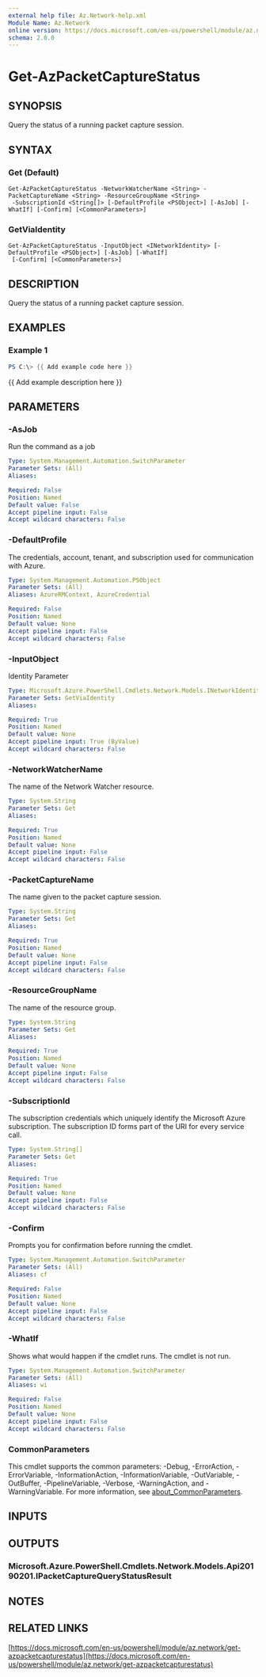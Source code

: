 ```yaml
---
external help file: Az.Network-help.xml
Module Name: Az.Network
online version: https://docs.microsoft.com/en-us/powershell/module/az.network/get-azpacketcapturestatus
schema: 2.0.0
---
```


# Get-AzPacketCaptureStatus

## SYNOPSIS
Query the status of a running packet capture session.

## SYNTAX

### Get (Default)
```
Get-AzPacketCaptureStatus -NetworkWatcherName <String> -PacketCaptureName <String> -ResourceGroupName <String>
 -SubscriptionId <String[]> [-DefaultProfile <PSObject>] [-AsJob] [-WhatIf] [-Confirm] [<CommonParameters>]
```

### GetViaIdentity
```
Get-AzPacketCaptureStatus -InputObject <INetworkIdentity> [-DefaultProfile <PSObject>] [-AsJob] [-WhatIf]
 [-Confirm] [<CommonParameters>]
```

## DESCRIPTION
Query the status of a running packet capture session.

## EXAMPLES

### Example 1
```powershell
PS C:\> {{ Add example code here }}
```

{{ Add example description here }}

## PARAMETERS

### -AsJob
Run the command as a job

```yaml
Type: System.Management.Automation.SwitchParameter
Parameter Sets: (All)
Aliases:

Required: False
Position: Named
Default value: False
Accept pipeline input: False
Accept wildcard characters: False
```

### -DefaultProfile
The credentials, account, tenant, and subscription used for communication with Azure.

```yaml
Type: System.Management.Automation.PSObject
Parameter Sets: (All)
Aliases: AzureRMContext, AzureCredential

Required: False
Position: Named
Default value: None
Accept pipeline input: False
Accept wildcard characters: False
```

### -InputObject
Identity Parameter

```yaml
Type: Microsoft.Azure.PowerShell.Cmdlets.Network.Models.INetworkIdentity
Parameter Sets: GetViaIdentity
Aliases:

Required: True
Position: Named
Default value: None
Accept pipeline input: True (ByValue)
Accept wildcard characters: False
```

### -NetworkWatcherName
The name of the Network Watcher resource.

```yaml
Type: System.String
Parameter Sets: Get
Aliases:

Required: True
Position: Named
Default value: None
Accept pipeline input: False
Accept wildcard characters: False
```

### -PacketCaptureName
The name given to the packet capture session.

```yaml
Type: System.String
Parameter Sets: Get
Aliases:

Required: True
Position: Named
Default value: None
Accept pipeline input: False
Accept wildcard characters: False
```

### -ResourceGroupName
The name of the resource group.

```yaml
Type: System.String
Parameter Sets: Get
Aliases:

Required: True
Position: Named
Default value: None
Accept pipeline input: False
Accept wildcard characters: False
```

### -SubscriptionId
The subscription credentials which uniquely identify the Microsoft Azure subscription.
The subscription ID forms part of the URI for every service call.

```yaml
Type: System.String[]
Parameter Sets: Get
Aliases:

Required: True
Position: Named
Default value: None
Accept pipeline input: False
Accept wildcard characters: False
```

### -Confirm
Prompts you for confirmation before running the cmdlet.

```yaml
Type: System.Management.Automation.SwitchParameter
Parameter Sets: (All)
Aliases: cf

Required: False
Position: Named
Default value: None
Accept pipeline input: False
Accept wildcard characters: False
```

### -WhatIf
Shows what would happen if the cmdlet runs.
The cmdlet is not run.

```yaml
Type: System.Management.Automation.SwitchParameter
Parameter Sets: (All)
Aliases: wi

Required: False
Position: Named
Default value: None
Accept pipeline input: False
Accept wildcard characters: False
```

### CommonParameters
This cmdlet supports the common parameters: -Debug, -ErrorAction, -ErrorVariable, -InformationAction, -InformationVariable, -OutVariable, -OutBuffer, -PipelineVariable, -Verbose, -WarningAction, and -WarningVariable. For more information, see [about_CommonParameters](http://go.microsoft.com/fwlink/?LinkID=113216).

## INPUTS

## OUTPUTS

### Microsoft.Azure.PowerShell.Cmdlets.Network.Models.Api20190201.IPacketCaptureQueryStatusResult
## NOTES

## RELATED LINKS

[https://docs.microsoft.com/en-us/powershell/module/az.network/get-azpacketcapturestatus](https://docs.microsoft.com/en-us/powershell/module/az.network/get-azpacketcapturestatus)

